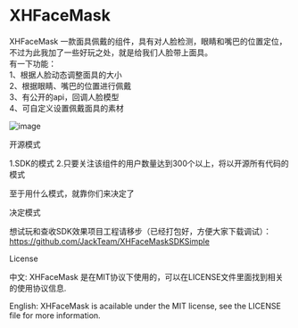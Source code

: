 XHFaceMask
==========

XHFaceMask 一款面具佩戴的组件，具有对人脸检测，眼睛和嘴巴的位置定位，不过为此我加了一些好玩之处，就是给我们人脸带上面具。    
有一下功能：       
1、根据人脸动态调整面具的大小    
2、根据眼睛、嘴巴的位置进行佩戴    
3、有公开的api，回调人脸模型    
4、可自定义设置佩戴面具的素材    


![image](https://github.com/JackTeam/XHFaceMaskSDKSimple/raw/master/Screenshots/XHFaceMaskSDKSimple.png)


开源模式

1.SDK的模式
2.只要关注该组件的用户数量达到300个以上，将以开源所有代码的模式

至于用什么模式，就靠你们来决定了

决定模式

想试玩和查收SDK效果项目工程请移步（已经打包好，方便大家下载调试）：https://github.com/JackTeam/XHFaceMaskSDKSimple

License

中文: XHFaceMask 是在MIT协议下使用的，可以在LICENSE文件里面找到相关的使用协议信息.

English: XHFaceMask is acailable under the MIT license, see the LICENSE file for more information.
